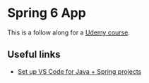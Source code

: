 # Spring 6 App

This is a follow along for a [Udemy course](https://www.udemy.com/course/spring-framework-6-beginner-to-guru/).

## Useful links
* [Set up VS Code for Java + Spring projects](https://www.youtube.com/watch?v=rsr6X5M6-6M)
